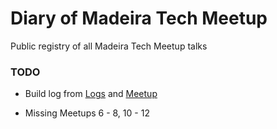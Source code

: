 # Diary of Madeira Tech Meetup
Public registry of all Madeira Tech Meetup talks

### TODO
* Build log from [Logs](https://docs.google.com/document/d/1JfWsIy4eqnuLOfzMWHl-NhsZ-7gW6TYTLg0WkiT8XrQ/edit?usp=sharing) and [Meetup](https://www.meetup.com/Madeira-Tech/events/past/)

* Missing Meetups 6 - 8, 10 - 12
